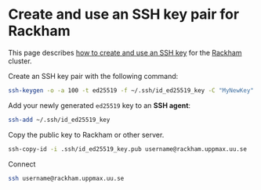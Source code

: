 # Create and use an SSH key pair for Rackham

This page describes [how to create and use an SSH key](ssh_key_use.md)
for the [Rackham](../cluster_guides/rackham.md) cluster.

Create an SSH key pair with the following command:

```bash
ssh-keygen -o -a 100 -t ed25519 -f ~/.ssh/id_ed25519_key -C "MyNewKey"
```

Add your newly generated `ed25519` key to an **SSH agent**:

```bash
ssh-add ~/.ssh/id_ed25519_key
```

Copy the public key to Rackham or other server.

```bash
ssh-copy-id -i .ssh/id_ed25519_key.pub username@rackham.uppmax.uu.se
```

Connect

```bash
ssh username@rackham.uppmax.uu.se
```
